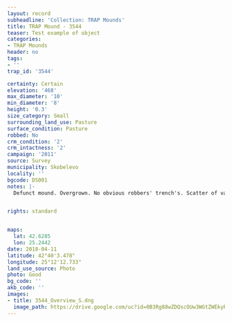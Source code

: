 ```yaml
---
layout: record
subheadline: 'Collection: TRAP Mounds'
title: TRAP Mound - 3544
teaser: Test example of object
categories:
- TRAP Mounds
header: no
tags:
- ''
trap_id: '3544'

certainty: Certain
elevation: '468'
max_diameter: '10'
min_diameter: '8'
height: '0.3'
size_category: Small
surrounding_land_use: Pasture
surface_condition: Pasture
robbed: No
crm_condition: '2'
crm_intactness: '2'
campaign: '2011'
source: Survey
municipality: Skobelevo
locality: ''
bgcode: DS001
notes: |-
  Defunct mound. Overgrown. No obvious robbers' trench's. Scatter of various large stones.


rights: standard


maps:
  lat: 42.6285
  lon: 25.2442
date: 2018-04-11
latitude: 42°40'3.478"
longitude: 25°12'12.733"
land_use_source: Photo
photo: Good
bg_code: ''
akb_code: ''
images:
- title: 3544_Overview_S.dng
  image_path: https://drive.google.com/uc?id=0B3Rg88wZDQscOUw3WGtZWEkyRHc
---
```

